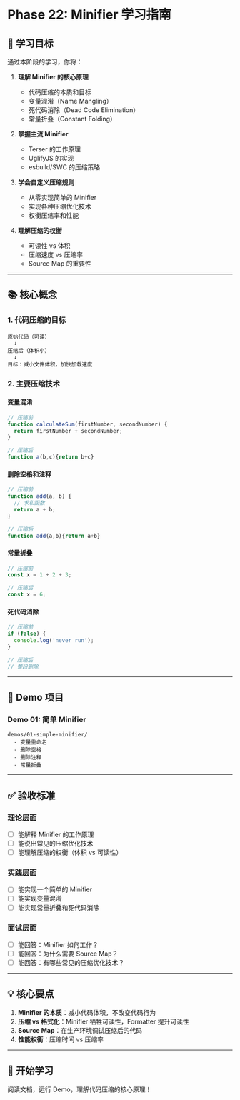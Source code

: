 # Phase 22: Minifier 学习指南

## 🎯 学习目标

通过本阶段的学习，你将：

1. **理解 Minifier 的核心原理**
   - 代码压缩的本质和目标
   - 变量混淆（Name Mangling）
   - 死代码消除（Dead Code Elimination）
   - 常量折叠（Constant Folding）

2. **掌握主流 Minifier**
   - Terser 的工作原理
   - UglifyJS 的实现
   - esbuild/SWC 的压缩策略

3. **学会自定义压缩规则**
   - 从零实现简单的 Minifier
   - 实现各种压缩优化技术
   - 权衡压缩率和性能

4. **理解压缩的权衡**
   - 可读性 vs 体积
   - 压缩速度 vs 压缩率
   - Source Map 的重要性

---

## 📚 核心概念

### 1. 代码压缩的目标

```
原始代码（可读）
  ↓
压缩后（体积小）
  ↓
目标：减小文件体积，加快加载速度
```

### 2. 主要压缩技术

#### 变量混淆
```javascript
// 压缩前
function calculateSum(firstNumber, secondNumber) {
  return firstNumber + secondNumber;
}

// 压缩后
function a(b,c){return b+c}
```

#### 删除空格和注释
```javascript
// 压缩前
function add(a, b) {
  // 求和函数
  return a + b;
}

// 压缩后
function add(a,b){return a+b}
```

#### 常量折叠
```javascript
// 压缩前
const x = 1 + 2 + 3;

// 压缩后
const x = 6;
```

#### 死代码消除
```javascript
// 压缩前
if (false) {
  console.log('never run');
}

// 压缩后
// 整段删除
```

---

## 📂 Demo 项目

### Demo 01: 简单 Minifier
```
demos/01-simple-minifier/
  - 变量重命名
  - 删除空格
  - 删除注释
  - 常量折叠
```

---

## ✅ 验收标准

### 理论层面
- [ ] 能解释 Minifier 的工作原理
- [ ] 能说出常见的压缩优化技术
- [ ] 能理解压缩的权衡（体积 vs 可读性）

### 实践层面
- [ ] 能实现一个简单的 Minifier
- [ ] 能实现变量混淆
- [ ] 能实现常量折叠和死代码消除

### 面试层面
- [ ] 能回答：Minifier 如何工作？
- [ ] 能回答：为什么需要 Source Map？
- [ ] 能回答：有哪些常见的压缩优化技术？

---

## 💡 核心要点

1. **Minifier 的本质**：减小代码体积，不改变代码行为
2. **压缩 vs 格式化**：Minifier 牺牲可读性，Formatter 提升可读性
3. **Source Map**：在生产环境调试压缩后的代码
4. **性能权衡**：压缩时间 vs 压缩率

---

## 🚀 开始学习

阅读文档，运行 Demo，理解代码压缩的核心原理！

